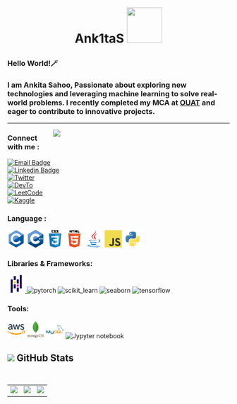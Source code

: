 <h1 align="center"> Ank1taS <img src="https://media.giphy.com/media/mGcNjsfWAjY5AEZNw6/giphy.gif" width="80" height="80"></p></h1>

### Hello World!🪄

### I am Ankita Sahoo, Passionate about exploring new technologies and leveraging machine learning to solve real-world problems. I recently completed my MCA at [OUAT](https://www.cet.edu.in/) and eager to contribute to innovative projects.

<hr>

<img align='right' src="https://i.pinimg.com/originals/66/87/45/66874540d2ea5399936f3554f727172b.gif" width="400">
  
### <h3 align="left">Connect with me :   </h3>
<p align="left">

[![Email Badge](https://img.shields.io/badge/mail-sahoosona2209%40gmail.com-a699dc?labelColor=a41e1e&logo=Gmail)](mailto:sahoosona2209@gmail.com)<br>
[![Linkedin Badge](https://img.shields.io/badge/LinkedIn-Ank1taS-a699dc?labelColor=blue&logo=LinkedIn)](https://www.linkedin.com/in/ank1tas/)
<br>
[![Twitter](https://img.shields.io/badge/X-Ank1taSahoo-a699dc?logo=Twitter)](https://x.com/Ank1taSahoo)
<br>
[![DevTo](https://img.shields.io/badge/dev.to-Ank1taS-a699dc?logo=dev.to)](https://dev.to/ank1tas)
<br>
[![LeetCode](https://img.shields.io/badge/LeetCode-Ank1taS-a699dc?labelColor=f46116&logo=LeetCode)](https://leetcode.com/u/ank1tas22sahoo/)
<br>
[![Kaggle](https://img.shields.io/badge/Kaggle-Ank1taS-a699dc?labelColor=004a76&logo=Kaggle)](https://www.kaggle.com/ank1tas)

### Language :

<a target="_blank" rel="noreferrer"> <img src="https://raw.githubusercontent.com/devicons/devicon/master/icons/c/c-original.svg" alt="c" width="40" height="40"/> </a>
<a target="_blank" rel="noreferrer"> <img src="https://raw.githubusercontent.com/devicons/devicon/master/icons/cplusplus/cplusplus-original.svg" alt="cplusplus" width="40" height="40"/> </a>
<a target="_blank" rel="noreferrer"> <img src="https://raw.githubusercontent.com/devicons/devicon/master/icons/css3/css3-original-wordmark.svg" alt="css3" width="40" height="40"/> </a>
<a target="_blank" rel="noreferrer"> <img src="https://raw.githubusercontent.com/devicons/devicon/master/icons/html5/html5-original-wordmark.svg" alt="html5" width="40" height="40"/> </a>
<a target="_blank" rel="noreferrer"> <img src="https://raw.githubusercontent.com/devicons/devicon/master/icons/java/java-original.svg" alt="java" width="40" height="40"/> </a>
<a target="_blank" rel="noreferrer"> <img src="https://raw.githubusercontent.com/devicons/devicon/master/icons/javascript/javascript-original.svg" alt="javascript" width="40" height="40"/> </a>
<a target="_blank" rel="noreferrer"> <img src="https://raw.githubusercontent.com/devicons/devicon/master/icons/python/python-original.svg" alt="python" width="40" height="40"/> </a>

### Libraries & Frameworks:

<a href="" target="_blank" rel="noreferrer"> <img src="https://raw.githubusercontent.com/devicons/devicon/2ae2a900d2f041da66e950e4d48052658d850630/icons/pandas/pandas-original.svg" alt="pandas" width="40" height="40"/> </a>
<a target="_blank" rel="noreferrer"> <img src="https://www.vectorlogo.zone/logos/pytorch/pytorch-icon.svg" alt="pytorch" width="40" height="40"/> </a>
<a target="_blank" rel="noreferrer"> <img src="https://upload.wikimedia.org/wikipedia/commons/0/05/Scikit_learn_logo_small.svg" alt="scikit_learn" width="40" height="40"/> </a>
<a target="_blank" rel="noreferrer"> <img src="https://seaborn.pydata.org/_images/logo-mark-lightbg.svg" alt="seaborn" width="40" height="40"/> </a>
<a target="_blank" rel="noreferrer"> <img src="https://www.vectorlogo.zone/logos/tensorflow/tensorflow-icon.svg" alt="tensorflow" width="40" height="40"/> </a>

### Tools:

<a target="_blank" rel="noreferrer"> <img src="https://raw.githubusercontent.com/devicons/devicon/master/icons/amazonwebservices/amazonwebservices-original-wordmark.svg" alt="aws" width="40" height="40"/> </a>
<a target="_blank" rel="noreferrer"> <img src="https://raw.githubusercontent.com/devicons/devicon/master/icons/mongodb/mongodb-original-wordmark.svg" alt="mongodb" width="40" height="40"/> </a>
<a target="_blank" rel="noreferrer"> <img src="https://raw.githubusercontent.com/devicons/devicon/master/icons/mysql/mysql-original-wordmark.svg" alt="mysql" width="40" height="40"/> </a>
<a target="_blank" rel="noreferrer"> <img src="https://www.vectorlogo.zone/logos/jupyter/jupyter-icon.svg" alt="Jypyter notebook" width="40" height="40"/> </a>

<h2><img src="https://media.giphy.com/media/gJnjM552Kz2uUQvJEf/giphy.gif" width="40"> <b>GitHub Stats</b></h2>

<br/>

<table>
    <td>
        <img src="https://github-readme-stats.vercel.app/api?username=Ank1taS&show_icons=true&theme=radical"/>
    </td>
    <td>
        <img src="https://github-readme-stats.vercel.app/api/top-langs?username=Ank1taS&show_icons=true&locale=en&layout=compact&theme=radical">
    </td>
    <td>
        <img src="https://github-readme-streak-stats.herokuapp.com/?user=Ank1taS&theme=radical" />
    </td>
</table>

<!-- <img src="https://github-readme-stats.vercel.app/api?username=Ank1taS&include_all_commits=true&count_private=true&show_icons=true&line_height=20&theme=blue-green"/>  -->
<!--
**Ank1taS/Ank1taS** is a ✨ _special_ ✨ repository because its `README.md` (this file) appears on your GitHub profile.

Here are some ideas to get you started:

- 🔭 I’m currently working on ...
- 🌱 I’m currently learning ...
- 👯 I’m looking to collaborate on ...
- 🤔 I’m looking for help with ...
- 💬 Ask me about ...
- 📫 How to reach me: ...
- 😄 Pronouns: ...
- ⚡ Fun fact: ...
-->
